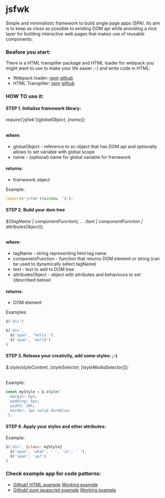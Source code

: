 # jsfwk
Simple and minimalistic framework to build single page apps (SPA). Its aim is to keep as close as possible to existing DOM api while providing a nice layer for building interactive web pages that makes use of reusable components.

### Beafore you start:

There is a HTML transpiller package and HTML loader for webpack you might want to use to make your life easier ;-) and write code in HTML:
 * Webpack loader: [npm](https://www.npmjs.com/package/jsfwk-html-webpack-loader) [github](https://github.com/DanielMazurkiewicz/jsfwk-html-webpack-loader)
 * HTML Transpiller: [npm](https://www.npmjs.com/package/jsfwk-html-to-js-transpiller) [github](https://github.com/DanielMazurkiewicz/jsfwk-html-to-js-transpiller)

### HOW TO use it:

#### STEP 1. Initialize framework library:

###### require('jsfwk')(*globalObject*, *[name]*);

#### where:
 * globalObject - reference to an object that has DOM api and optionally allows to set variable with global scope
 * name - (optional) name for global variable for framework

#### returns:
 * framework object


Example:

```javascript
require('jsfwk')(window, '$');
```

#### STEP 2. Build your dom tree

###### $((*tagName* | *componentFunction*), ... (*text* | *componentFunction* | *attributesObject*));

#### where:
 * tagName - string representing html tag name
 * componentFunction - function that returns DOM element or string (can be used to dynamically select tagName)
 * text - text to add to DOM tree
 * attributesObject - object with attributes and behaviours to set (described below)

#### returns:
 * DOM element


Examples:

```javascript
$('div')
```

```javascript
$('div', 
  $('span', 'hello '),
  $('span', 'world')
)
```

#### STEP 3. Release your creativity, add some styles: ;-)

###### $.style(styleContent, [styleSelector, [styleMediaSelector]]);

Example:

```javascript
const myStyle = $.style(`
  margin: 5px;
  padding: 5px;
  width: 20%;
  border: 1px solid darkblue;
`);
```

#### STEP 4. Apply your styles and other attributes:

Example:

```javascript
$('div', {class: myStyle} 
  $('span', 'what', ' ', 'is', ' '),
  $('span', 'up?')
)
```


### Check example app for code patterns:
 * [Github! HTML example](https://github.com/DanielMazurkiewicz/jsfwk-app-example-html) [Working example](https://danielmazurkiewicz.github.io/jsfwk-app-example-html/bin/html/index.html)
 * [Github! pure javascript example](https://github.com/DanielMazurkiewicz/jsfwk-app-example) [Working example](https://danielmazurkiewicz.github.io/jsfwk-app-example-html/bin/html/index.html)
